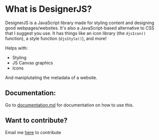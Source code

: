# What is DesignerJS? 
DesignerJS is a JavaScript library made for styling content and designing good webpages/websites. It's also a JavaScript-based alternative to CSS that I suggest you use.
It has things like an icon library (the `djsIcon()` function), a style function (`djsStyle()`), and more!

Helps with:

* Styling
* JS Canvas graphics
* Icons

And maniplutating the metadata of a website.


## Documentation:

Go to [documentation.md](https://github.com/Jeffreymaniac/DesignerJS/blob/main/documentation.md#documentation) for documentation on how to use this.

## Want to contribute?

Email me [here](mailto:jeffreyrb03@gmail.com?subject=I%20want%20to%20edit%20DesignerJS!&body=My%20username%3A%20(write%20your%20github%20username%20here)%0A%0AReason%20why%20I%20want%20to%20contribute%20to%20this%20project%3A%0A(add%20your%20reason%20why%20here)%0A%0AMessage%3A%20(%20write%20message%20here)) to contribute
